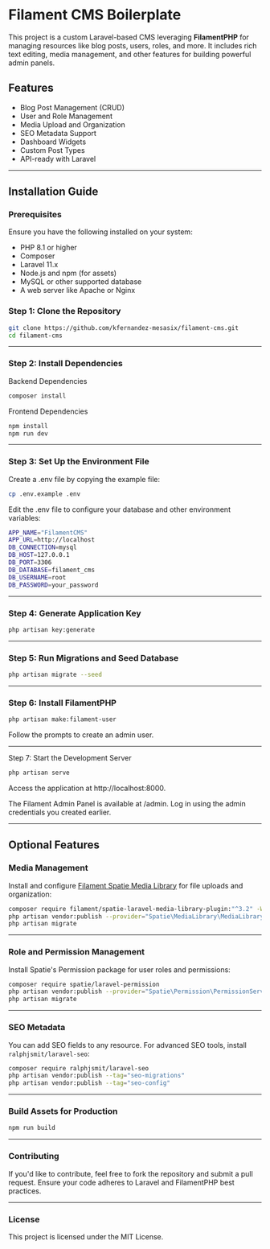 # Filament CMS Boilerplate

This project is a custom Laravel-based CMS leveraging **FilamentPHP** for managing resources like blog posts, users, roles, and more. It includes rich text editing, media management, and other features for building powerful admin panels.

## Features

-   Blog Post Management (CRUD)
-   User and Role Management
-   Media Upload and Organization
-   SEO Metadata Support
-   Dashboard Widgets
-   Custom Post Types
-   API-ready with Laravel

---

## Installation Guide

### Prerequisites

Ensure you have the following installed on your system:

-   PHP 8.1 or higher
-   Composer
-   Laravel 11.x
-   Node.js and npm (for assets)
-   MySQL or other supported database
-   A web server like Apache or Nginx

### Step 1: Clone the Repository

```bash
git clone https://github.com/kfernandez-mesasix/filament-cms.git
cd filament-cms
```

---

### Step 2: Install Dependencies

Backend Dependencies

```bash
composer install
```

Frontend Dependencies

```bash
npm install
npm run dev
```

---

### Step 3: Set Up the Environment File

Create a .env file by copying the example file:

```bash
cp .env.example .env
```

Edit the .env file to configure your database and other environment variables:

```bash
APP_NAME="FilamentCMS"
APP_URL=http://localhost
DB_CONNECTION=mysql
DB_HOST=127.0.0.1
DB_PORT=3306
DB_DATABASE=filament_cms
DB_USERNAME=root
DB_PASSWORD=your_password
```

---

### Step 4: Generate Application Key

```bash
php artisan key:generate
```

---

### Step 5: Run Migrations and Seed Database

```bash
php artisan migrate --seed
```

---

### Step 6: Install FilamentPHP

```bash
php artisan make:filament-user
```

Follow the prompts to create an admin user.

---

Step 7: Start the Development Server

```bash
php artisan serve
```

Access the application at http://localhost:8000.

The Filament Admin Panel is available at /admin. Log in using the admin credentials you created earlier.

---

## Optional Features

### Media Management

Install and configure [Filament Spatie Media Library](https://filamentphp.com/plugins/filament-spatie-media-library) for file uploads and organization:

```bash
composer require filament/spatie-laravel-media-library-plugin:"^3.2" -W
php artisan vendor:publish --provider="Spatie\MediaLibrary\MediaLibraryServiceProvider" --tag="medialibrary-migrations"
php artisan migrate
```

---

### Role and Permission Management

Install Spatie's Permission package for user roles and permissions:

```bash
composer require spatie/laravel-permission
php artisan vendor:publish --provider="Spatie\Permission\PermissionServiceProvider"
php artisan migrate
```

---

### SEO Metadata

You can add SEO fields to any resource. For advanced SEO tools, install `ralphjsmit/laravel-seo`:

```bash
composer require ralphjsmit/laravel-seo
php artisan vendor:publish --tag="seo-migrations"
php artisan vendor:publish --tag="seo-config"
```

---

### Build Assets for Production

```bash
npm run build
```

---

### Contributing

If you'd like to contribute, feel free to fork the repository and submit a pull request. Ensure your code adheres to Laravel and FilamentPHP best practices.

---

### License

This project is licensed under the MIT License.
